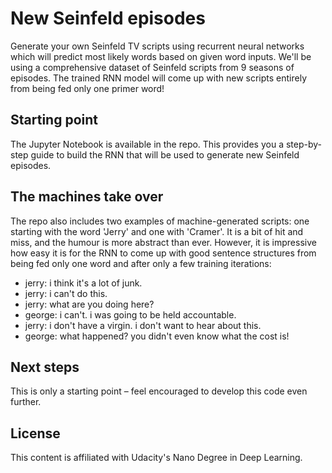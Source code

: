 # New Seinfeld episodes
Generate your own Seinfeld TV scripts using recurrent neural networks which will predict most likely words based on given word inputs. We'll be using a comprehensive dataset of Seinfeld scripts from 9 seasons of episodes. The trained RNN model will come up with new scripts entirely from being fed only one primer word!

## Starting point
The Jupyter Notebook is available in the repo. This provides you a step-by-step guide to build the RNN that will be used to generate new Seinfeld episodes.

## The machines take over
The repo also includes two examples of machine-generated scripts: one starting with the word 'Jerry' and one with 'Cramer'. It is a bit of hit and miss, and the humour is more abstract than ever. However, it is impressive how easy it is for the RNN to come up with good sentence structures from being fed only one word and after only a few training iterations:
- jerry: i think it's a lot of junk.
- jerry: i can't do this.
- jerry: what are you doing here?
- george: i can't. i was going to be held accountable.
- jerry: i don't have a virgin. i don't want to hear about this.
- george: what happened? you didn't even know what the cost is!

## Next steps
This is only a starting point – feel encouraged to develop this code even further.

## License
This content is affiliated with Udacity's Nano Degree in Deep Learning.
